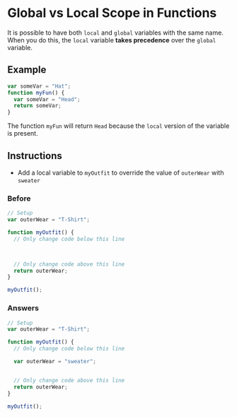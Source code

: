 # Global vs Local Scope in Functions

It is possible to have both `local` and `global` variables with the
same name. When you do this, the `local` variable **takes precedence**
over the `global` variable.

## Example

```javascript
var someVar = "Hat";
function myFun() {
  var someVar = "Head";
  return someVar;
}
```

The function `myFun` will return `Head` because the `local` version of
the variable is present.

## Instructions
 - Add a local variable to `myOutfit` to override the value of `outerWear`
with `sweater`

### Before

```javascript
// Setup
var outerWear = "T-Shirt";

function myOutfit() {
  // Only change code below this line



  // Only change code above this line
  return outerWear;
}

myOutfit();
```

### Answers

```javascript
// Setup
var outerWear = "T-Shirt";

function myOutfit() {
  // Only change code below this line

  var outerWear = "sweater";


  // Only change code above this line
  return outerWear;
}

myOutfit();
```